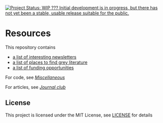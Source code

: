 [![Project Status: WIP ??? Initial development is in progress, but there has not yet been a stable, usable release suitable for the public.](https://www.repostatus.org/badges/latest/wip.svg)](https://www.repostatus.org/#wip)

# Resources

This repository contains
* [a list of interesting newsletters](inbox_resources.md)
* [a list of places to find grey literature](grey_literature.md)
* [a list of funding opportunities](funding.md)

For code, see _[Miscellaneous](https://github.com/mariabnd/miscellaneous)_

For articles, see _[Journal club](https://github.com/mariabnd/journal_club)_

## License

This project is licensed under the MIT License, see [LICENSE](LICENSE) for details
